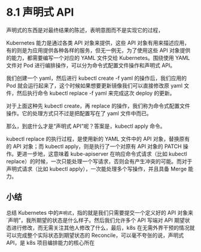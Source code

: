 # 8.1 声明式 API 

声明式的东西是对最终结果的陈述，表明意图而不是实现它的过程，

Kubernetes 能力是通过各类 API 对象来提供，这些 API 对象有用来描述应用，有的则是为应用提供各种各样的服务，但无一例无，为了使用这些 API 对象提供的能力，都需要编写一个对应的 YAML 文件交给 Kubernetes。围绕使用 YAML 文件对 Pod 进行编排操作，可以分为命令式配置文件操作和声明式 API。


我们创建一个 yaml，然后进行 kubectl create -f yaml 的操作后，我们应用的 Pod 就会运行起来了，这个时候如果想要更新镜像我们可以直接修改原 yaml 文件，然后执行命令 kubectl replace -f yaml 来完成这次 deploy 的更新。

对于上面这种先 kubectl create，再 replace 的操作，我们称为命令式配置文件操作。它的处理方式只不过是把配置写在了 yaml 文件中而已。


那么，到底什么才是“声明式 API”呢？答案是，kubectl apply 命令。


kubectl replace 的执行过程，是使用新的 YAML 文件中的 API 对象，替换原有的 API 对象；而 kubectl apply，则是执行了一个对原有 API 对象的 PATCH 操作。更进一步地，这意味着 kube-apiserver 在响应命令式请求（比如 kubectl replace）的时候，一次只能处理一个写请求，否则会有产生冲突的可能。而对于声明式请求（比如 kubectl apply），一次能处理多个写操作，并且具备 Merge 能力。



## 小结

总结 Kubernetes 中的`声明式`，指的就是我们只需要提交一个定义好的 API 对象来`声明”，我所期望的状态是什么样子。然后我们允许多个 API 写端对 API 期望状态进行修改，而无需关注其他人修改了什么，最后，k8s 在无需外界干预的情况就可以完成整个实际状态到期望状态的 Reconcile，可以毫不夸张的说，声明式 API，是 k8s 项目编排能力的核心所在
